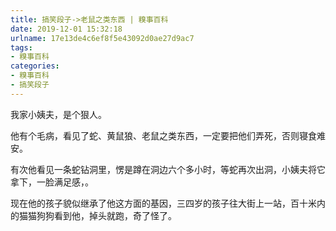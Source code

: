 ```yaml
---
title: 搞笑段子->老鼠之类东西 | 糗事百科
date: 2019-12-01 15:32:18
urlname: 17e13de4c6ef8f5e43092d0ae27d9ac7
tags: 
- 糗事百科
categories:
- 糗事百科
- 搞笑段子
---
```

我家小姨夫，是个狠人。

他有个毛病，看见了蛇、黄鼠狼、老鼠之类东西，一定要把他们弄死，否则寝食难安。

有次他看见一条蛇钻洞里，愣是蹲在洞边六个多小时，等蛇再次出洞，小姨夫将它拿下，一脸满足感，。

现在他的孩子貌似继承了他这方面的基因，三四岁的孩子往大街上一站，百十米内的猫猫狗狗看到他，掉头就跑，奇了怪了。


